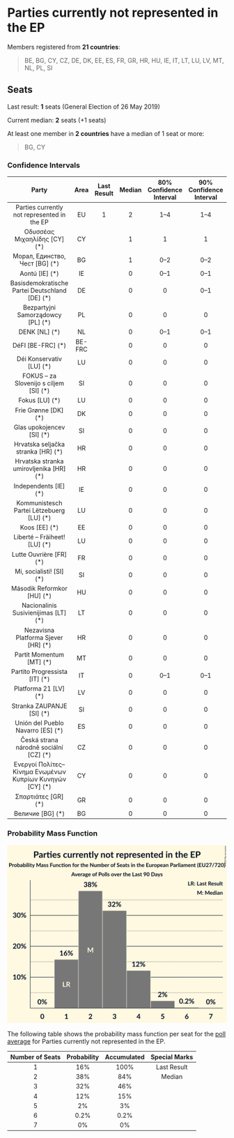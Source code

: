 # Parties currently not represented in the EP

Members registered from **21 countries**:

> BE, BG, CY, CZ, DE, DK, EE, ES, FR, GR, HR, HU, IE, IT, LT, LU, LV, MT, NL, PL, SI

## Seats

Last result: **1** seats (General Election of 26 May 2019)

Current median: **2** seats (+1 seats)

At least one member in **2 countries** have a median of 1 seat or more:

> BG, CY

### Confidence Intervals

| Party | Area | Last Result | Median | 80% Confidence Interval | 90% Confidence Interval | 95% Confidence Interval | 99% Confidence Interval |
|:-----:|:----:|:-----------:|:------:|:-----------------------:|:-----------------------:|:-----------------------:|:-----------------------:|
| Parties currently not represented in the EP | EU | 1 | 2 | 1–4 | 1–4 | 1–5 | 1–5 |
| Οδυσσέας Μιχαηλίδης [CY] (*) | CY | | 1 | 1 | 1 | 1 | 1 |
| Морал, Единство, Чест [BG] (*) | BG | | 1 | 0–2 | 0–2 | 0–2 | 0–2 |
| Aontú [IE] (*) | IE | | 0 | 0–1 | 0–1 | 0–1 | 0–1 |
| Basisdemokratische Partei Deutschland [DE] (*) | DE | | 0 | 0 | 0–1 | 0–1 | 0–1 |
| Bezpartyjni Samorządowcy [PL] (*) | PL | | 0 | 0 | 0 | 0 | 0 |
| DENK [NL] (*) | NL | | 0 | 0–1 | 0–1 | 0–1 | 0–1 |
| DéFI [BE-FRC] (*) | BE-FRC | | 0 | 0 | 0 | 0 | 0 |
| Déi Konservativ [LU] (*) | LU | | 0 | 0 | 0 | 0 | 0 |
| FOKUS – za Slovenijo s ciljem [SI] (*) | SI | | 0 | 0 | 0 | 0 | 0 |
| Fokus [LU] (*) | LU | | 0 | 0 | 0 | 0 | 0 |
| Frie Grønne [DK] (*) | DK | | 0 | 0 | 0 | 0 | 0 |
| Glas upokojencev [SI] (*) | SI | | 0 | 0 | 0 | 0 | 0 |
| Hrvatska seljačka stranka [HR] (*) | HR | | 0 | 0 | 0 | 0 | 0 |
| Hrvatska stranka umirovljenika [HR] (*) | HR | | 0 | 0 | 0 | 0 | 0 |
| Independents [IE] (*) | IE | | 0 | 0 | 0 | 0 | 0 |
| Kommunistesch Partei Lëtzebuerg [LU] (*) | LU | | 0 | 0 | 0 | 0 | 0 |
| Koos [EE] (*) | EE | | 0 | 0 | 0 | 0 | 0 |
| Liberté – Fräiheet! [LU] (*) | LU | | 0 | 0 | 0 | 0 | 0 |
| Lutte Ouvrière [FR] (*) | FR | | 0 | 0 | 0 | 0 | 0 |
| Mi, socialisti! [SI] (*) | SI | | 0 | 0 | 0 | 0 | 0 |
| Második Reformkor [HU] (*) | HU | | 0 | 0 | 0 | 0 | 0 |
| Nacionalinis Susivienijimas [LT] (*) | LT | | 0 | 0 | 0 | 0 | 0 |
| Nezavisna Platforma Sjever [HR] (*) | HR | | 0 | 0 | 0 | 0 | 0 |
| Partit Momentum [MT] (*) | MT | | 0 | 0 | 0 | 0 | 0 |
| Partito Progressista [IT] (*) | IT | | 0 | 0–1 | 0–1 | 0–1 | 0–1 |
| Platforma 21 [LV] (*) | LV | | 0 | 0 | 0 | 0 | 0 |
| Stranka ZAUPANJE [SI] (*) | SI | | 0 | 0 | 0 | 0 | 0 |
| Unión del Pueblo Navarro [ES] (*) | ES | | 0 | 0 | 0 | 0 | 0 |
| Česká strana národně sociální [CZ] (*) | CZ | | 0 | 0 | 0 | 0 | 0 |
| Ενεργοί Πολίτες–Κίνημα Ενωμένων Κυπρίων Κυνηγών [CY] (*) | CY | | 0 | 0 | 0 | 0 | 0 |
| Σπαρτιάτες [GR] (*) | GR | | 0 | 0 | 0 | 0 | 0 |
| Величие [BG] (*) | BG | | 0 | 0 | 0 | 0–1 | 0–1 |

### Probability Mass Function

![Graph with seats probability mass function not yet produced](average-2025-10-31-seats-pmf-partiescurrentlynotrepresentedintheep.png "Seats Probability Mass Function")

The following table shows the probability mass function per seat for the [poll average](average-2025-10-31.html) for Parties currently not represented in the EP.

| Number of Seats | Probability | Accumulated | Special Marks |
|:---------------:|:-----------:|:-----------:|:-------------:|
| 1 | 16% | 100% | Last Result |
| 2 | 38% | 84% | Median |
| 3 | 32% | 46% |  |
| 4 | 12% | 15% |  |
| 5 | 2% | 3% |  |
| 6 | 0.2% | 0.2% |  |
| 7 | 0% | 0% |  |


